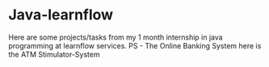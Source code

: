 # Java-learnflow
Here are some projects/tasks from my 1 month internship in java programming at learnflow services.
PS - The Online Banking System here is the ATM Stimulator-System
